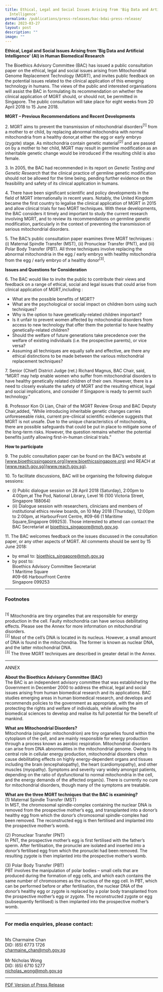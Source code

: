 ```yaml
---
title: Ethical, Legal and Social Issues Arising from 'Big Data and Artificial
  Intelligence'
permalink: /publications/press-releases/bac-bdai-press-release/
date: 2023-03-27
layout: post
description: ""
image: ""
---
```

**Ethical, Legal and Social Issues Arising from 'Big Data and Artificial Intelligence' (AI) in Human Biomedical Research**

The Bioethics Advisory Committee (BAC) has issued a public consultation paper on the ethical, legal and social issues arising from Mitochondrial Genome Replacement Technology (MGRT), and invites public feedback on the potential issues related to the clinical
application of this emerging technology in humans. The views of the public and interested organisations will assist the BAC in formulating its recommendation on whether the clinical application of MGRT should, or should not, be permitted in Singapore. The public consultation will take place for eight weeks from 20 April 2018 to 15 June 2018.

**MGRT – Previous Recommendations and Recent Developments**

2\. MGRT aims to prevent the transmission of mitochondrial disorders<sup>[1]</sup> from a mother to er child, by replacing abnormal mitochondria with normal mitochondria from a healthy donor,at either the egg or early embryo (zygote) stage. As mitochondria contain genetic material<sup>[2]</sup> and are passed on by a mother to her child, MGRT may result in germline modification as an inheritable genetic change would be introduced if the resulting child is also female. 

3\. In 2005, the BAC had recommended in its report on *Genetic Testing and Genetic Research* that the clinical practice of germline genetic modification should not be allowed for the time being, pending further evidence on the feasibility and safety of its clinical application in humans. 

4\. There have been significant scientific and policy developments in the field of MGRT internationally in recent years. Notably, the United Kingdom became the first country to legalise the clinical application of MGRT in 2015 and allow clinical trials for two MGRT techniques. With these developments, the BAC considers it timely and important to study the current research involving MGRT, and to review its recommendations on germline genetic modification, particularly in the context of preventing the transmission of serious mitochondrial disorders.

5\. The BAC’s public consultation paper examines three MGRT techniques : (i) Maternal Spindle Transfer (MST), (ii) Pronuclear Transfer (PNT), and (iii) Polar Body Transfer (PBT). All three techniques involve replacing the abnormal mitochondria in the egg / early embryo with healthy mitochondria from the egg / early embryo of a healthy donor<sup>[3]</sup>.

**Issues and Questions for Consideration**

6\. The BAC would like to invite the public to contribute their views and feedback on a range of ethical, social and legal issues that could arise from clinical application of MGRT,including :
 - What are the possible benefits of MGRT?
 - What are the psychological or social impact on children born using such techniques?
 - Why is the option to have genetically-related children important?
 - Is it unfair to prevent women affected by mitochondrial disorders from access to new technology that offer them the potential to have healthy genetically-related children?
 - Should the welfare of future generations take precedence over the welfare
of existing individuals (i.e. the prospective parents), or vice versa?
 - Assuming all techniques are equally safe and effective, are there any ethical distinctions to be made between the various mitochondrial replacement techniques?
 
7\. Senior (Chief) District Judge (ret.) Richard Magnus, BAC Chair, said, “MGRT may help enable women who suffer from mitochondrial disorders to have healthy genetically related children of their own. However, there is a need to closely evaluate the safety of MGRT
and the resulting ethical, legal and social implications, and consider if Singapore is ready to permit such technology.”

8\. Professor Kon Oi Lian, Chair of the MGRT Review Group and BAC Deputy Chair,added, “While introducing inheritable genetic changes carries unforeseeable risks, current pre-clinical scientific evidence suggests that MGRT is not unsafe. Due to the unique
characteristics of mitochondria, there are possible safeguards that could be put in place to mitigate some of the long-term risks. However, the question remains whether the potential benefits justify allowing first-in-human clinical trials.” 

**How to participate**

9\. The public consultation paper can be found on the BAC’s website at [www.bioethicssingapore.org](www.bioethicssingapore.org) and REACH at [www.reach.gov.sg](www.reach.gov.sg).

10\. To facilitate discussions, BAC will be organising the following dialogue sessions:
* (i) Public dialogue session on 28 April 2018 (Saturday), 2:00pm to 4:00pm,at The Pod, National Library, Level 16 (100 Victoria Street, Singapore 188064)
* (ii) Dialogue session with researchers, clinicians and members of institutional ethics review boards, on 10 May 2018 (Thursday), 12:00pm to 2:00pm, at HarbourFront Centre, #09-66 (1 Maritime Square,Singapore 099253). Those interested to attend can contact the BAC Secretariat at bioethics_singapore@moh.gov.sg. 

11\. The BAC welcomes feedback on the issues discussed in the consultation paper, or any
other aspects of MGRT. All comments should be sent by 15 June 2018:
- by email to: <bioethics_singapore@moh.gov.sg>
- by post to:<br>
  Bioethics Advisory Committee Secretariat<br>
  1 Maritime Square<br>
  #09-66 HarbourFront Centre<br>
  Singapore 099253<br>
  
---

### **Footnotes**
<br><sup>[1]</sup> Mitochondria are tiny organelles that are responsible for energy production in the cell. Faulty mitochondria can have serious debilitating effects. Please see the Annex for more information on mitochondrial disorders.
<br><sup>[2]</sup> Most of the cell’s DNA is located in its nucleus. However, a small amount of DNA is found in the mitochondria. The former is known as nuclear DNA, and the latter mitochondrial DNA.
<br><sup>[3]</sup> The three MGRT techniques are described in greater detail in the Annex. 

---

ANNEX

**About the Bioethics Advisory Committee (BAC)**
<br>The BAC is an independent advisory committee that was established by the Government in December 2000 to address the ethical, legal and social issues arising from human biomedical research and its applications. BAC studies emerging areas in human biomedical research, and develops and recommends policies to the government as appropriate, with the aim of protecting the rights and welfare of individuals, while allowing the biomedical sciences to develop and realise its full potential for the benefit of mankind.

**What are Mitochondrial Disorders?**
<br>Mitochondria (singular: mitochondrion) are tiny organelles found within the cytoplasm of the cell, and are mainly responsible for energy production through a process known as aerobic respiration. Mitochondrial disorders can arise from DNA abnormalities in the mitochondrial genome. Owing to its central role in cellular energy production, mitochondrial disorders often cause debilitating effects on highly energy-dependent organs and tissues including the brain (encephalopathy), the heart (cardiomyopathy), and other muscles (myopathy). Symptoms and severity vary widely amongst patients, depending on the ratio of dysfunctional to normal mitochondria in the cell, and the energy demands of the affected organ(s). There is currently no cure for mitochondrial disorders, though many of the symptoms are treatable.

**What are the three MGRT techniques that the BAC is examining?**
<br>(1) Maternal Spindle Transfer (MST)  
In MST, the chromosomal spindle-complex containing the nuclear DNA is removed from the prospective mother’s egg, and transplanted into a donor’s healthy egg from which the donor’s chromosomal spindle-complex had been removed. The reconstructed egg is then fertilised and implanted into the prospective mother’s womb.

(2) Pronuclear Transfer (PNT)   
In PNT, the prospective mother’s egg is first fertilised with the father’s sperm. After fertilisation, the pronuclei are isolated and inserted into a donor’s fertilised egg from which the pronuclei had been removed. The resulting zygote is then implanted into the prospective mother’s womb.

(3) Polar Body Transfer (PBT)   
PBT involves the manipulation of polar bodies – small cells that are produced during the formation of egg cells, and which each contains the same number of chromosomes as the nucleus of the egg cell. In PBT, which can be performed before or after fertilisation, the nuclear DNA of the donor’s healthy egg or zygote is replaced by a polar body transplanted from the prospective mother’s egg or zygote. The reconstructed zygote or egg (subsequently fertilised) is then implanted into the prospective mother’s womb. 

---

### **For media enquiries, please contact:**

<br>Ms Charmaine Chan
<br>DID: (65) 6773 1726
<br><charmaine_chan@moh.gov.sg>
<br>
<br>Mr Nicholas Wong
<br>DID: (65) 6710 5277 
<br><nicholas_wong@moh.gov.sg>

---

[PDF Version of Press Release](/files/publications/press-releases/bac-mgrt-press-release.pdf)